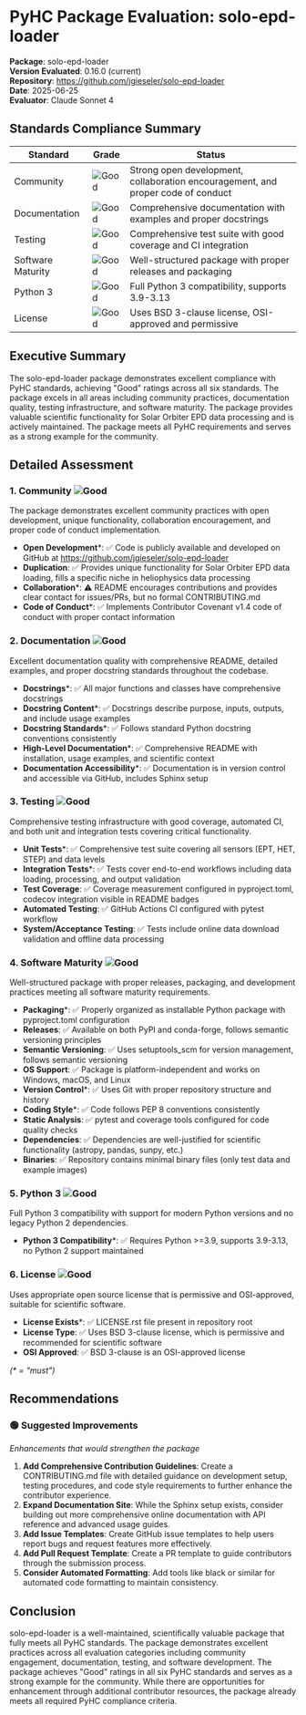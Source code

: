 # PyHC Package Evaluation: solo-epd-loader

**Package**: solo-epd-loader  
**Version Evaluated**: 0.16.0 (current)  
**Repository**: https://github.com/jgieseler/solo-epd-loader  
**Date**: 2025-06-25  
**Evaluator**: Claude Sonnet 4  

## Standards Compliance Summary

| Standard | Grade | Status |
|----------|-------|--------|
| Community | ![Good](https://img.shields.io/badge/Good-brightgreen.svg) | Strong open development, collaboration encouragement, and proper code of conduct |
| Documentation | ![Good](https://img.shields.io/badge/Good-brightgreen.svg) | Comprehensive documentation with examples and proper docstrings |
| Testing | ![Good](https://img.shields.io/badge/Good-brightgreen.svg) | Comprehensive test suite with good coverage and CI integration |
| Software Maturity | ![Good](https://img.shields.io/badge/Good-brightgreen.svg) | Well-structured package with proper releases and packaging |
| Python 3 | ![Good](https://img.shields.io/badge/Good-brightgreen.svg) | Full Python 3 compatibility, supports 3.9-3.13 |
| License | ![Good](https://img.shields.io/badge/Good-brightgreen.svg) | Uses BSD 3-clause license, OSI-approved and permissive |

## Executive Summary

The solo-epd-loader package demonstrates excellent compliance with PyHC standards, achieving "Good" ratings across all six standards. The package excels in all areas including community practices, documentation quality, testing infrastructure, and software maturity. The package provides valuable scientific functionality for Solar Orbiter EPD data processing and is actively maintained. The package meets all PyHC requirements and serves as a strong example for the community.

## Detailed Assessment

### 1. Community ![Good](https://img.shields.io/badge/Good-brightgreen.svg)

The package demonstrates excellent community practices with open development, unique functionality, collaboration encouragement, and proper code of conduct implementation.

- **Open Development**\*: ✅ Code is publicly available and developed on GitHub at https://github.com/jgieseler/solo-epd-loader
- **Duplication**: ✅ Provides unique functionality for Solar Orbiter EPD data loading, fills a specific niche in heliophysics data processing
- **Collaboration**\*: ⚠️ README encourages contributions and provides clear contact for issues/PRs, but no formal CONTRIBUTING.md
- **Code of Conduct**\*: ✅ Implements Contributor Covenant v1.4 code of conduct with proper contact information

### 2. Documentation ![Good](https://img.shields.io/badge/Good-brightgreen.svg)

Excellent documentation quality with comprehensive README, detailed examples, and proper docstring standards throughout the codebase.

- **Docstrings**\*: ✅ All major functions and classes have comprehensive docstrings
- **Docstring Content**\*: ✅ Docstrings describe purpose, inputs, outputs, and include usage examples
- **Docstring Standards**\*: ✅ Follows standard Python docstring conventions consistently
- **High-Level Documentation**\*: ✅ Comprehensive README with installation, usage examples, and scientific context
- **Documentation Accessibility**\*: ✅ Documentation is in version control and accessible via GitHub, includes Sphinx setup

### 3. Testing ![Good](https://img.shields.io/badge/Good-brightgreen.svg)

Comprehensive testing infrastructure with good coverage, automated CI, and both unit and integration tests covering critical functionality.

- **Unit Tests**\*: ✅ Comprehensive test suite covering all sensors (EPT, HET, STEP) and data levels
- **Integration Tests**\*: ✅ Tests cover end-to-end workflows including data loading, processing, and output validation
- **Test Coverage**: ✅ Coverage measurement configured in pyproject.toml, codecov integration visible in README badges
- **Automated Testing**: ✅ GitHub Actions CI configured with pytest workflow
- **System/Acceptance Testing**: ✅ Tests include online data download validation and offline data processing

### 4. Software Maturity ![Good](https://img.shields.io/badge/Good-brightgreen.svg)

Well-structured package with proper releases, packaging, and development practices meeting all software maturity requirements.

- **Packaging**\*: ✅ Properly organized as installable Python package with pyproject.toml configuration
- **Releases**: ✅ Available on both PyPI and conda-forge, follows semantic versioning principles
- **Semantic Versioning**: ✅ Uses setuptools_scm for version management, follows semantic versioning
- **OS Support**: ✅ Package is platform-independent and works on Windows, macOS, and Linux
- **Version Control**\*: ✅ Uses Git with proper repository structure and history
- **Coding Style**\*: ✅ Code follows PEP 8 conventions consistently
- **Static Analysis**: ✅ pytest and coverage tools configured for code quality checks
- **Dependencies**: ✅ Dependencies are well-justified for scientific functionality (astropy, pandas, sunpy, etc.)
- **Binaries**: ✅ Repository contains minimal binary files (only test data and example images)

### 5. Python 3 ![Good](https://img.shields.io/badge/Good-brightgreen.svg)

Full Python 3 compatibility with support for modern Python versions and no legacy Python 2 dependencies.

- **Python 3 Compatibility**\*: ✅ Requires Python >=3.9, supports 3.9-3.13, no Python 2 support maintained

### 6. License ![Good](https://img.shields.io/badge/Good-brightgreen.svg)

Uses appropriate open source license that is permissive and OSI-approved, suitable for scientific software.

- **License Exists**\*: ✅ LICENSE.rst file present in repository root
- **License Type**: ✅ Uses BSD 3-clause license, which is permissive and recommended for scientific software
- **OSI Approved**: ✅ BSD 3-clause is an OSI-approved license

*(\* = "must")*

## Recommendations

### 🟢 Suggested Improvements
*Enhancements that would strengthen the package*

1. **Add Comprehensive Contribution Guidelines**: Create a CONTRIBUTING.md file with detailed guidance on development setup, testing procedures, and code style requirements to further enhance the contributor experience.
2. **Expand Documentation Site**: While the Sphinx setup exists, consider building out more comprehensive online documentation with API reference and advanced usage guides.
3. **Add Issue Templates**: Create GitHub issue templates to help users report bugs and request features more effectively.
4. **Add Pull Request Template**: Create a PR template to guide contributors through the submission process.
5. **Consider Automated Formatting**: Add tools like black or similar for automated code formatting to maintain consistency.

## Conclusion

solo-epd-loader is a well-maintained, scientifically valuable package that fully meets all PyHC standards. The package demonstrates excellent practices across all evaluation categories including community engagement, documentation, testing, and software development. The package achieves "Good" ratings in all six PyHC standards and serves as a strong example for the community. While there are opportunities for enhancement through additional contributor resources, the package already meets all required PyHC compliance criteria.